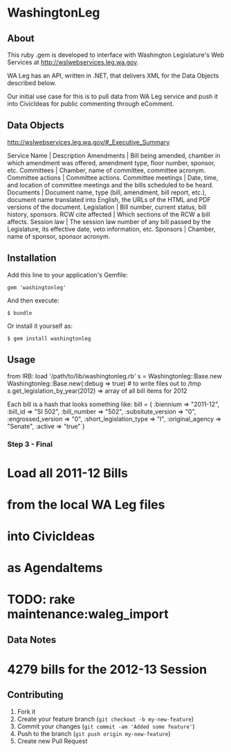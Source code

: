 # WashingtonLeg

## About
This ruby .gem is developed to interface with Washington Legislature's Web Services at http://wslwebservices.leg.wa.gov.

WA Leg has an API, written in .NET, that delivers XML for the Data Objects described below.

Our initial use case for this is to pull data from WA Leg service and push it into CivicIdeas for public commenting
through eComment.

## Data Objects

http://wslwebservices.leg.wa.gov/#_Executive_Summary

Service Name | Description
Amendments | Bill being amended, chamber in which amendment was offered, amendment type, floor number, sponsor, etc.
Committees  | Chamber, name of committee, committee acronym.
Committee actions | Committee actions.
Committee meetings  | Date, time, and location of committee meetings and the bills scheduled to be heard.
Documents | Document name, type (bill, amendment, bill report, etc.), document name translated into English, the URLs of the HTML and PDF versions of the document.
Legislation | Bill number, current status, bill history, sponsors.
RCW cite affected | Which sections of the RCW a bill affects.
Session law | The session law number of any bill passed by the Legislature, its effective date, veto information, etc.
Sponsors | Chamber, name of sponsor, sponsor acronym.

## Installation

Add this line to your application's Gemfile:

    gem 'washingtonleg'

And then execute:

    $ bundle

Or install it yourself as:

    $ gem install washingtonleg

## Usage

from IRB:
load '/path/to/lib/washingtonleg.rb'
s = Washingtonleg::Base.new
    Washingtonleg::Base.new(:debug => true) # to write files out to /tmp
s.get_legislation_by_year(2012) => array of all bill items for 2012

Each bill is a hash that looks something like:
bill = {
  :biennium => "2011-12",
  :bill_id => "SI 502",
  :bill_number => "502",
  :subsitute_version => "0",
  :engrossed_version => "0",
  :short_legislation_type => "I",
  :original_agency => "Senate",
  :active => "true"
}

### Step 3 - Final
# Load all 2011-12 Bills
# from the local WA Leg files
# into CivicIdeas
# as AgendaItems
# TODO: rake maintenance:waleg_import

## Data Notes

# 4279 bills for the 2012-13 Session

## Contributing

1. Fork it
2. Create your feature branch (`git checkout -b my-new-feature`)
3. Commit your changes (`git commit -am 'Added some feature'`)
4. Push to the branch (`git push origin my-new-feature`)
5. Create new Pull Request
